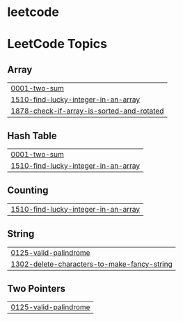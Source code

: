 # leetcode
<!---LeetCode Topics Start-->
# LeetCode Topics
## Array
|  |
| ------- |
| [0001-two-sum](https://github.com/Tharanya18/leetcode/tree/master/0001-two-sum) |
| [1510-find-lucky-integer-in-an-array](https://github.com/Tharanya18/leetcode/tree/master/1510-find-lucky-integer-in-an-array) |
| [1878-check-if-array-is-sorted-and-rotated](https://github.com/Tharanya18/leetcode/tree/master/1878-check-if-array-is-sorted-and-rotated) |
## Hash Table
|  |
| ------- |
| [0001-two-sum](https://github.com/Tharanya18/leetcode/tree/master/0001-two-sum) |
| [1510-find-lucky-integer-in-an-array](https://github.com/Tharanya18/leetcode/tree/master/1510-find-lucky-integer-in-an-array) |
## Counting
|  |
| ------- |
| [1510-find-lucky-integer-in-an-array](https://github.com/Tharanya18/leetcode/tree/master/1510-find-lucky-integer-in-an-array) |
## String
|  |
| ------- |
| [0125-valid-palindrome](https://github.com/Tharanya18/leetcode/tree/master/0125-valid-palindrome) |
| [1302-delete-characters-to-make-fancy-string](https://github.com/Tharanya18/leetcode/tree/master/1302-delete-characters-to-make-fancy-string) |
## Two Pointers
|  |
| ------- |
| [0125-valid-palindrome](https://github.com/Tharanya18/leetcode/tree/master/0125-valid-palindrome) |
<!---LeetCode Topics End-->